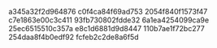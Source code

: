 a345a32f2d964876
c0f4ca84f69ad753
2054f840f1573f47
c7e1863e00c3c411
93fb730802fdde32
6a1ea4254099ca9e
25ec6515510c357a
e8c1d6881d9d8447
110b7ae1f72bc277
254daa8f4b0edf92
fcfeb2c2de8a6f5d
